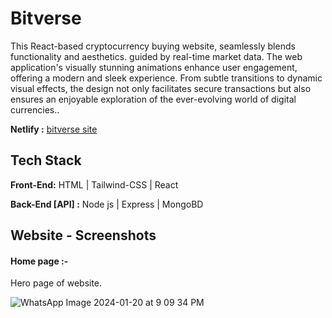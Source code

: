 


# Bitverse
This React-based cryptocurrency buying website, seamlessly blends functionality and aesthetics. guided by real-time market data. The web application's visually stunning animations enhance user engagement, offering a modern and sleek experience. From subtle transitions to dynamic visual effects, the design not only facilitates secure transactions but also ensures an enjoyable exploration of the ever-evolving world of digital currencies.. 


**Netlify :**  [bitverse site](https://delightful-tapioca-0ecbc0.netlify.app/)
## Tech Stack

**Front-End:** HTML | Tailwind-CSS | React

**Back-End [API] :** Node js | Express | MongoBD



## Website - Screenshots


#### Home page :-

Hero page of website.


![WhatsApp Image 2024-01-20 at 9 09 34 PM](https://github.com/Venky8073/bitUniverse/assets/118984511/93b9495f-b1dd-4527-b4e5-6d482c627baf)



